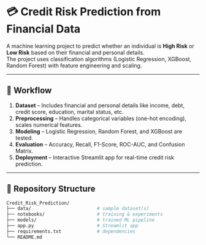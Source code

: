 # 💳 Credit Risk Prediction from Financial Data

A machine learning project to predict whether an individual is **High Risk** or **Low Risk** based on their financial and personal details.  
The project uses classification algorithms (Logistic Regression, XGBoost, Random Forest) with feature engineering and scaling.

---

## 🚀 Workflow

1. **Dataset** – Includes financial and personal details like income, debt, credit score, education, marital status, etc.  
2. **Preprocessing** – Handles categorical variables (one-hot encoding), scales numerical features.  
3. **Modeling** – Logistic Regression, Random Forest, and XGBoost are tested.  
4. **Evaluation** – Accuracy, Recall, F1-Score, ROC-AUC, and Confusion Matrix.  
5. **Deployment** – Interactive Streamlit app for real-time credit risk prediction.

---

## 📂 Repository Structure
```bash
Credit_Risk_Prediction/
├── data/                        # sample dataset(s)
├── notebooks/                   # training & experiments
├── models/                      # trained ML pipeline
├── app.py                       # Streamlit app
├── requirements.txt             # dependencies
└── README.md
